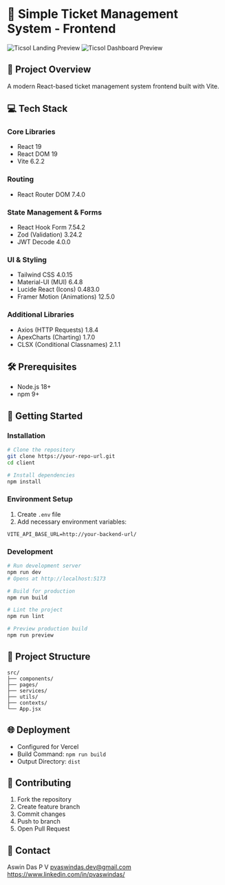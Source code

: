 # 🎫 Simple Ticket Management System - Frontend

![Ticsol Landing Preview](/images/ticsol-landing-preview.png)
![Ticsol Dashboard Preview](/images/ticsol-user-dashboard-preview.png)

## 🚀 Project Overview
A modern React-based ticket management system frontend built with Vite.

## 💻 Tech Stack
### Core Libraries
- React 19
- React DOM 19
- Vite 6.2.2

### Routing
- React Router DOM 7.4.0

### State Management & Forms
- React Hook Form 7.54.2
- Zod (Validation) 3.24.2
- JWT Decode 4.0.0

### UI & Styling
- Tailwind CSS 4.0.15
- Material-UI (MUI) 6.4.8
- Lucide React (Icons) 0.483.0
- Framer Motion (Animations) 12.5.0

### Additional Libraries
- Axios (HTTP Requests) 1.8.4
- ApexCharts (Charting) 1.7.0
- CLSX (Conditional Classnames) 2.1.1

## 🛠️ Prerequisites
- Node.js 18+ 
- npm 9+

## 🚀 Getting Started

### Installation
```bash
# Clone the repository
git clone https://your-repo-url.git
cd client

# Install dependencies
npm install
```

### Environment Setup
1. Create `.env` file
2. Add necessary environment variables:
```
VITE_API_BASE_URL=http://your-backend-url/
```

### Development
```bash
# Run development server
npm run dev
# Opens at http://localhost:5173

# Build for production
npm run build

# Lint the project
npm run lint

# Preview production build
npm run preview
```

## 📂 Project Structure
```
src/
├── components/
├── pages/
├── services/
├── utils/
├── contexts/
└── App.jsx
```

## 🌐 Deployment
- Configured for Vercel
- Build Command: `npm run build`
- Output Directory: `dist`

## 🤝 Contributing
1. Fork the repository
2. Create feature branch
3. Commit changes
4. Push to branch
5. Open Pull Request

## 📧 Contact
Aswin Das P V
pvaswindas.dev@gmail.com
https://www.linkedin.com/in/pvaswindas/
